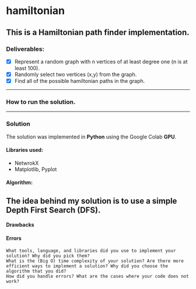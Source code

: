 # hamiltonian 
This is a Hamiltonian path finder implementation. 
----
### Deliverables: 
- [x] Represent a random graph with n vertices of at least degree one (n is at least 100).
- [x] Randomly select two vertices (x,y) from the graph.
- [x] Find all of the possible hamiltonian paths in the graph.
----
### How to run the solution.
----
### Solution
The solution was implemented in **Python** using the Google Colab **GPU**. 

#### Libraries used:
- NetwrokX
- Matplotlib, Pyplot 

#### Algorithm:
The idea behind my solution is to use a simple Depth First Search (**DFS**). 
----
#### Drawbacks

#### Errors
    What tools, language, and libraries did you use to implement your solution? Why did you pick them?
    What is the (Big O) time complexity of your solution? Are there more efficient ways to implement a solution? Why did you choose the algorithm that you did?
    How did you handle errors? What are the cases where your code does not work?
